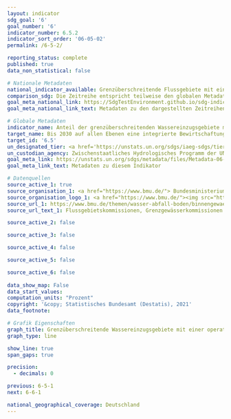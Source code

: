 ```yaml
---
layout: indicator    
sdg_goal: '6'    
goal_number: '6'    
indicator_number: 6.5.2    
indicator_sort_order: '06-05-02'    
permalink: /6-5-2/    

reporting_status: complete    
published: true    
data_non_statistical: false    

# Nationale Metadaten    
national_indicator_available: Grenzüberschreitende Flussgebiete mit einer internationalen Wasserkooperation    
comparison_sdg: Die Zeitreihe entspricht teilweise den globalen Metadaten.    
goal_meta_national_link: https://SdgTestEnvironment.github.io/sdg-indicators/public/MetaDe/6.5.2.pdf    
goal_meta_national_link_text: Metadaten zu den dargestellten Zeitreihen    

# Globale Metadaten    
indicator_name: Anteil der grenzüberschreitenden Wassereinzugsgebiete mit einer operativen Vereinbarung zur Wasserkooperation    
target_name: Bis 2030 auf allen Ebenen eine integrierte Bewirtschaftung der Wasserressourcen umsetzen, gegebenenfalls auch mittels grenzüberschreitender Zusammenarbeit    
target_id: '6.5'    
un_designated_tier: <a href='https://unstats.un.org/sdgs/iaeg-sdgs/tier-classification/' title='Klicken Sie hier um weitere Informationen zur UN-Tier-Klassifikation zu erhalten.'  target='_blank'>Tier I</a>    
un_custodian_agency: Zwischenstaatliches Hydrologisches Programm der UNESCO (IHP)<br>Wirtschaftskommission für Europa der Vereinten Nationen (UNECE)    
goal_meta_link: https://unstats.un.org/sdgs/metadata/files/Metadata-06-05-02.pdf    
goal_meta_link_text: Metadaten zu diesem Indikator        

# Datenquellen
source_active_1: true
source_organisation_1: <a href="https://www.bmu.de/"> Bundesministerium für Umwelt, Naturschutz und nukleare Sicherheit (BMU) </a>
source_organisation_logo_1: <a href="https://www.bmu.de/"><img src="https://g205sdgs.github.io/sdg-indicators/public/OrgImgDe/bmu.png" alt="Logo bmu" style="height:60px; width:148px"/></a>
source_url_1: https://www.bmu.de/themen/wasser-abfall-boden/binnengewaesser/fluesse-und-seen/flussgebietskommission
source_url_text_1: Flussgebietskommissionen, Grenzgewässerkommissionen und Flussgebietsgemeinschaften

source_active_2: false

source_active_3: false

source_active_4: false

source_active_5: false

source_active_6: false
    
data_show_map: False    
data_start_values:     
computation_units: "Prozent"    
copyright: '&copy; Statistisches Bundesamt (Destatis), 2021'    
data_footnote:     

# Grafik Eigenschaften    
graph_title: Grenzüberschreitende Wassereinzugsgebiete mit einer operativen Vereinbarung zur Kooperation im Wasserbereich    
graph_type: line    

show_line: true
span_gaps: true

precision:
  - decimals: 0    

previous: 6-5-1    
next: 6-6-1    

national_geographical_coverage: Deutschland    
---
```


<span></span>